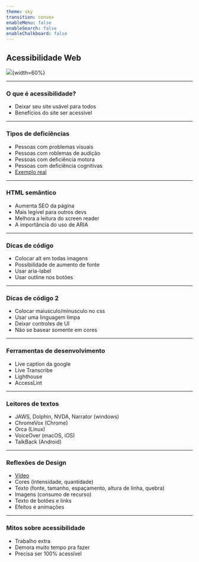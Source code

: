 ```yaml
---
theme: sky
transition: convex
enableMenu: false
enableSearch: false
enableChalkboard: false
---
```


## Acessibilidade Web

![](https://blog.handtalk.me/wp-content/uploads/2018/06/capa-blog-post-acessibilidade-na-web.png){width=60%}

---

### O que é acessibilidade?

- Deixar seu site usável para todos
- Benefícios do site ser acessível

---

### Tipos de deficiências

- Pessoas com problemas visuais
- Pessoas com roblemas de audição
- Pessoas com deficiência motora
- Pessoas com deficiência cognitivas
- [Exemplo real](https://learning.edx.org/course/course-v1:W3Cx+WAI0.1x+3T2019/block-v1:W3Cx+WAI0.1x+3T2019+type@sequential+block@6f00d58b3fc34f6f918eac90bb1e165a/block-v1:W3Cx+WAI0.1x+3T2019+type@vertical+block@6d8f7592db9a4de99fb2d6133bf2768c)


---

### HTML semântico

- Aumenta SEO da página
- Mais legível para outros devs
- Melhora a leitura do screen reader
- A importância do uso de ARIA

---

### Dicas de código

- Colocar alt em todas imagens
- Possibilidade de aumento de fonte
- Usar aria-label
- Usar outline nos botões

---

### Dicas de código 2

- Colocar maiusculo/minusculo no css
- Usar uma linguagem limpa
- Deixar controles de UI
- Não se basear somente em cores

---

### Ferramentas de desenvolvimento

- Live caption da google
- Live Transcribe
- Lighthouse
- AccessLint

---

### Leitores de textos

- JAWS, Dolphin, NVDA, Narrator (windows)
- ChromeVox (Chrome)
- Orca (Linux)
- VoiceOver (macOS, iOS)
- TalkBack (Android)

---

### Reflexões de Design

- [Vídeo](http://www.culturepub.fr/videos/edf-diversite/)
- Cores (intensidade, quantidade)
- Texto (fonte, tamanho, espaçamento, altura de linha, quebra)
- Imagens (consumo de recurso)
- Texto de botões e links
- Efeitos e animações

---

### Mitos sobre acessibilidade
- Trabalho extra
- Demora muito tempo pra fazer
- Precisa ser 100% acessível
